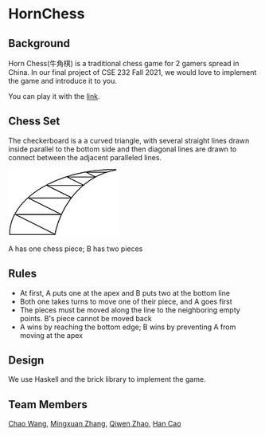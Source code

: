 # HornChess

## Background
Horn Chess(牛角棋) is a traditional chess game for 2 gamers spread in China. In our final project of CSE 232 Fall 2021, we would love to implement the game and introduce it to you.

You can play it with the [link](https://glukkazan.github.io/breakthrough/horn-chess.htm).

## Chess Set
The checkerboard is a a curved triangle, with several straight lines drawn inside parallel to the bottom side and then diagonal lines are drawn to connect between the adjacent paralleled lines.

![avatar](./220px-horn-chess.jpg)

A has one chess piece; B has two pieces

## Rules
- At first, A puts one at the apex and B puts two at the bottom line
- Both one takes turns to move one of their piece, and A goes first
- The pieces must be moved along the line to the neighboring empty points. B's piece cannot be moved back
- A wins by reaching the bottom edge; B wins by preventing A from moving at the apex

## Design
We use Haskell and the brick library to implement the game.

## Team Members
[Chao Wang](https://github.com/Gandalfthegreat), [Mingxuan Zhang](https://github.com/johncheunghust), [Qiwen Zhao](https://github.com/ReynoldZhao), [Han Cao](https://github.com/caoh18)